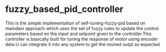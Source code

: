 # fuzzy_based_pid_controller
This is the simple implementation of self-tuning-fuzzy-pid based on mamdani approach which uses the set of fuzzy rules to update the control parameters based on the input 
and setpoint given to the controller.This controller is basically built for tuning the response of motor using encoder data.U can integrate it into any system to get the reuired outpt as expected.
